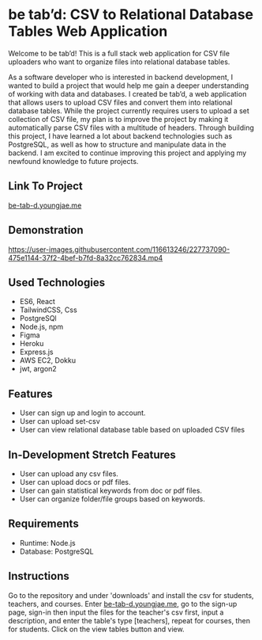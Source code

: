# be tab’d: CSV to Relational Database Tables Web Application

Welcome to be tab’d! This is a full stack web application for CSV file uploaders who want to organize files into relational database tables.

As a software developer who is interested in backend development, I wanted to build a project that would help me gain a deeper understanding of working with data and databases. I created be tab’d, a web application that allows users to upload CSV files and convert them into relational database tables. While the project currently requires users to upload a set collection of CSV file, my plan is to improve the project by making it automatically parse CSV files with a multitude of headers. Through building this project, I have learned a lot about backend technologies such as PostgreSQL, as well as how to structure and manipulate data in the backend. I am excited to continue improving this project and applying my newfound knowledge to future projects.

## Link To Project
[be-tab-d.youngjae.me](be-tab-d.youngjae.me)

## Demonstration
https://user-images.githubusercontent.com/116613246/227737090-475e1144-37f2-4bef-b7fd-8a32cc762834.mp4


## Used Technologies
- ES6, React
- TailwindCSS, Css
- PostgreSQl
- Node.js, npm
- Figma
- Heroku
- Express.js
- AWS EC2, Dokku
- jwt, argon2

## Features
- User can sign up and login to account.
- User can upload set-csv
- User can view relational database table based on uploaded CSV files

## In-Development Stretch Features
- User can upload any csv files.
- User can upload docs or pdf files.
- User can gain statistical keywords from doc or pdf files.
- User can organize folder/file groups based on keywords.

## Requirements
- Runtime: Node.js
- Database: PostgreSQL

## Instructions
Go to the repository and under 'downloads' and install the csv for students, teachers, and courses. Enter [be-tab-d.youngjae.me](be-tab-d.youngjae.me), go to the sign-up page, sign-in then input the files for the teacher's csv first, input a description, and enter the table's type [teachers], repeat for courses, then for students. Click on the view tables button and view.
